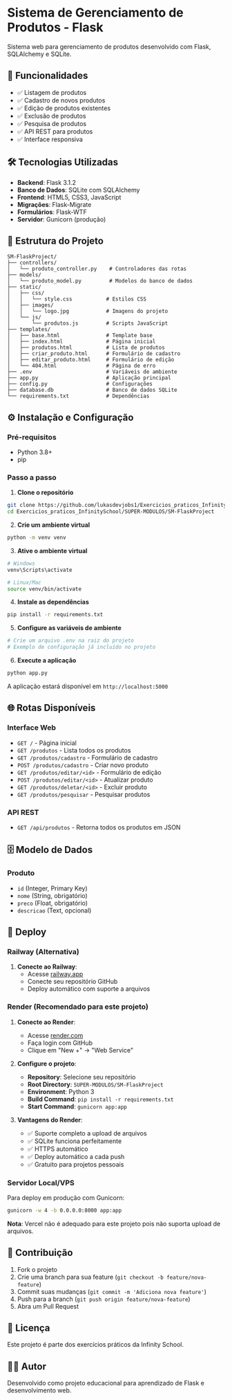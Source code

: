 # Sistema de Gerenciamento de Produtos - Flask

Sistema web para gerenciamento de produtos desenvolvido com Flask, SQLAlchemy e SQLite.

## 🚀 Funcionalidades

- ✅ Listagem de produtos
- ✅ Cadastro de novos produtos
- ✅ Edição de produtos existentes
- ✅ Exclusão de produtos
- ✅ Pesquisa de produtos
- ✅ API REST para produtos
- ✅ Interface responsiva

## 🛠️ Tecnologias Utilizadas

- **Backend**: Flask 3.1.2
- **Banco de Dados**: SQLite com SQLAlchemy
- **Frontend**: HTML5, CSS3, JavaScript
- **Migrações**: Flask-Migrate
- **Formulários**: Flask-WTF
- **Servidor**: Gunicorn (produção)

## 📁 Estrutura do Projeto

```
SM-FlaskProject/
├── controllers/
│   └── produto_controller.py    # Controladores das rotas
├── models/
│   └── produto_model.py         # Modelos do banco de dados
├── static/
│   ├── css/
│   │   └── style.css           # Estilos CSS
│   ├── images/
│   │   └── logo.jpg            # Imagens do projeto
│   └── js/
│       └── produtos.js         # Scripts JavaScript
├── templates/
│   ├── base.html               # Template base
│   ├── index.html              # Página inicial
│   ├── produtos.html           # Lista de produtos
│   ├── criar_produto.html      # Formulário de cadastro
│   ├── editar_produto.html     # Formulário de edição
│   └── 404.html                # Página de erro
├── .env                        # Variáveis de ambiente
├── app.py                      # Aplicação principal
├── config.py                   # Configurações
├── database.db                 # Banco de dados SQLite
└── requirements.txt            # Dependências
```

## ⚙️ Instalação e Configuração

### Pré-requisitos
- Python 3.8+
- pip

### Passo a passo

1. **Clone o repositório**
```bash
git clone https://github.com/lukasdevjobs1/Exercicios_praticos_InfinitySchool.git
cd Exercicios_praticos_InfinitySchool/SUPER-MODULOS/SM-FlaskProject
```

2. **Crie um ambiente virtual**
```bash
python -m venv venv
```

3. **Ative o ambiente virtual**
```bash
# Windows
venv\Scripts\activate

# Linux/Mac
source venv/bin/activate
```

4. **Instale as dependências**
```bash
pip install -r requirements.txt
```

5. **Configure as variáveis de ambiente**
```bash
# Crie um arquivo .env na raiz do projeto
# Exemplo de configuração já incluído no projeto
```

6. **Execute a aplicação**
```bash
python app.py
```

A aplicação estará disponível em `http://localhost:5000`

## 🌐 Rotas Disponíveis

### Interface Web
- `GET /` - Página inicial
- `GET /produtos` - Lista todos os produtos
- `GET /produtos/cadastro` - Formulário de cadastro
- `POST /produtos/cadastro` - Criar novo produto
- `GET /produtos/editar/<id>` - Formulário de edição
- `POST /produtos/editar/<id>` - Atualizar produto
- `GET /produtos/deletar/<id>` - Excluir produto
- `GET /produtos/pesquisar` - Pesquisar produtos

### API REST
- `GET /api/produtos` - Retorna todos os produtos em JSON

## 🗄️ Modelo de Dados

### Produto
- `id` (Integer, Primary Key)
- `nome` (String, obrigatório)
- `preco` (Float, obrigatório)
- `descricao` (Text, opcional)

## 🚀 Deploy

### Railway (Alternativa)

1. **Conecte ao Railway**:
   - Acesse [railway.app](https://railway.app)
   - Conecte seu repositório GitHub
   - Deploy automático com suporte a arquivos

### Render (Recomendado para este projeto)

1. **Conecte ao Render**:
   - Acesse [render.com](https://render.com)
   - Faça login com GitHub
   - Clique em "New +" → "Web Service"

2. **Configure o projeto**:
   - **Repository**: Selecione seu repositório
   - **Root Directory**: `SUPER-MODULOS/SM-FlaskProject`
   - **Environment**: Python 3
   - **Build Command**: `pip install -r requirements.txt`
   - **Start Command**: `gunicorn app:app`

3. **Vantagens do Render**:
   - ✅ Suporte completo a upload de arquivos
   - ✅ SQLite funciona perfeitamente
   - ✅ HTTPS automático
   - ✅ Deploy automático a cada push
   - ✅ Gratuito para projetos pessoais

### Servidor Local/VPS

Para deploy em produção com Gunicorn:

```bash
gunicorn -w 4 -b 0.0.0.0:8000 app:app
```

**Nota**: Vercel não é adequado para este projeto pois não suporta upload de arquivos.

## 🤝 Contribuição

1. Fork o projeto
2. Crie uma branch para sua feature (`git checkout -b feature/nova-feature`)
3. Commit suas mudanças (`git commit -m 'Adiciona nova feature'`)
4. Push para a branch (`git push origin feature/nova-feature`)
5. Abra um Pull Request

## 📝 Licença

Este projeto é parte dos exercícios práticos da Infinity School.

## 👨‍💻 Autor

Desenvolvido como projeto educacional para aprendizado de Flask e desenvolvimento web.